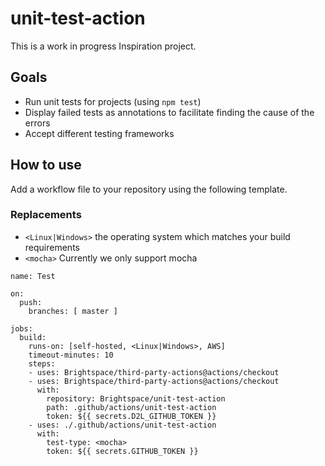 # unit-test-action

This is a work in progress Inspiration project.

## Goals

- Run unit tests for projects (using `npm test`)
- Display failed tests as annotations to facilitate finding the cause of the errors
- Accept different testing frameworks

## How to use

Add a workflow file to your repository using the following template.

### Replacements

- `<Linux|Windows>` the operating system which matches your build requirements
- `<mocha>` Currently we only support mocha

```
name: Test

on:
  push:
    branches: [ master ]

jobs:
  build:
    runs-on: [self-hosted, <Linux|Windows>, AWS]
    timeout-minutes: 10
    steps:
    - uses: Brightspace/third-party-actions@actions/checkout
    - uses: Brightspace/third-party-actions@actions/checkout
      with:
        repository: Brightspace/unit-test-action
        path: .github/actions/unit-test-action
        token: ${{ secrets.D2L_GITHUB_TOKEN }}
    - uses: ./.github/actions/unit-test-action
      with:
        test-type: <mocha>
        token: ${{ secrets.GITHUB_TOKEN }}
```